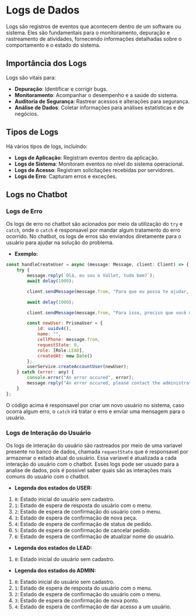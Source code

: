 # Logs de Dados

Logs são registros de eventos que acontecem dentro de um software ou sistema. Eles são fundamentais para o monitoramento, depuração e rastreamento de atividades, fornecendo informações detalhadas sobre o comportamento e o estado do sistema.

## Importância dos Logs

Logs são vitais para:

- **Depuração**: Identificar e corrigir bugs.
- **Monitoramento**: Acompanhar o desempenho e a saúde do sistema.
- **Auditoria de Segurança**: Rastrear acessos e alterações para segurança.
- **Análise de Dados**: Coletar informações para análises estatísticas e de negócios.

## Tipos de Logs

Há vários tipos de logs, incluindo:

- **Logs de Aplicação**: Registram eventos dentro da aplicação.
- **Logs de Sistema**: Monitoram eventos no nível do sistema operacional.
- **Logs de Acesso**: Registram solicitações recebidas por servidores.
- **Logs de Erro**: Capturam erros e exceções.

## Logs no Chatbot

### Logs de Erro

Os logs de erro no chatbot são acionados por meio da utilização do `try` e `catch`, onde o `catch` é responsavel por mandar algum tratamento do erro ocorrido. No chatbot, os logs de erros são enviandos diretamente para o usuário para ajudar na solução do problema.

- **Exemplo:**

```javascript
const handleCreateUser = async (message: Message, client: Client) => {
	try {
		message.reply(`Olá, eu sou o Vallet, tudo bem?`);
		await delay(1000);

		client.sendMessage(message.from, "Para que eu possa te ajudar, preciso que você crie uma conta em nosso sistema.");

		await delay(1000);

		client.sendMessage(message.from, "Para isso, preciso que você me informe seu nome completo, por favor.");

		const newUser: PrismaUser = {
			id: uuidv4(),
			name: "",
			cellPhone: message.from,
			requestState: 0,
			role: [Role.LEAD],
			createdAt: new Date()
		};
		userService.createAccountUser(newUser);
	} catch (error: any) {
		console.error("An error occured", error);
		message.reply("An error occured, please contact the administrator. (" + error.message + ")");
	}
};
```

O código acima é responsavel por criar um novo usuário no sistema, caso ocorra algum erro, o `catch` irá tratar o erro e enviar uma mensagem para o usuário.

### Logs de Interação do Usuário

Os logs de interação do usuário são rastreados por meio de uma variavel presente no banco de dados, chamada `requestState` que é responsavel por armazenar o estado atual do usuário. Essa variavel é atualizada a cada interação do usuário com o chatbot. Esses logs pode ser usuado para a analise de dados, pois é possivel saber quais são as interações mais comuns do usuário com o chatbot.

- **Legenda dos estados do USER:**

1. `0`: Estado inicial do usuário sem cadastro.
2. `1`: Estado de espera de resposta do usuário com o menu.
3. `2`: Estado de espera de confirmação do usuário com o menu.
4. `3`: Estado de espera de confirmação de nova peça.
5. `4`: Estado de espera de confirmação de status de pedido.
6. `5`: Estado de espera de confirmação de cancelar pedido.
7. `6`: Estado de espera de confirmação de atualizar nome do usuário.

- **Legenda dos estados do LEAD:**

1. `0`: Estado inicial do usuário sem cadastro.

- **Legenda dos estados do ADMIN:**

1. `0`: Estado inicial do usuário sem cadastro.
2. `1`: Estado de espera de resposta do usuário com o menu.
3. `2`: Estado de espera de confirmação do usuário com o menu.
4. `3`: Estado de espera de confirmação de nova ponto.
5. `4`: Estado de espera de confirmação de dar acesso a um usuário.

